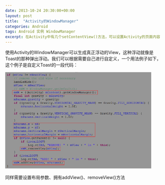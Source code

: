 ```yaml
---
date: 2013-10-24 20:30:00+00:00
layout: post
title:  "Activity的WindowManager"
categories: Android
tags: Android 实例 WindowManager
excerpt: 在Activity中有几个setContentView()方法，可以设置Activity的页面内容
---
```


使用Activity的WindowManager可以生成真正浮动的View，这种浮动就像是Toast的那种弹出浮动。我们可以根据需要自己进行自定义，一个用法例子如下，这个例子是自定义Toast的一段代码：

![img](/assets/2013-10-24-android-window-manager.png)

同样需要设置布局参数、拥有addView()、removeView()方法